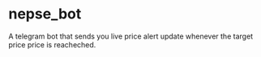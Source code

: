 # nepse_bot
A telegram bot that sends you live price alert update whenever the target price price is reacheched.
